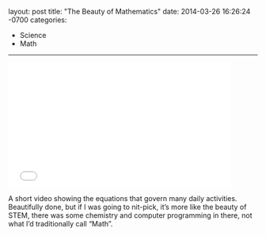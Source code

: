 layout: post
title:  "The Beauty of Mathematics"
date:   2014-03-26 16:26:24 -0700
categories:
  - Science
  - Math
---

<iframe class="embedly-embed" src="//cdn.embedly.com/widgets/media.html?src=https%3A%2F%2Fwww.youtube.com%2Fembed%2FO6AFWXRqjes%3Ffeature%3Doembed&url=https%3A%2F%2Fwww.youtube.com%2Fwatch%3Fv%3DO6AFWXRqjes&image=https%3A%2F%2Fi.ytimg.com%2Fvi%2FO6AFWXRqjes%2Fhqdefault.jpg&key=d815972c91e546edb5d2d02e509f8b1c&type=text%2Fhtml&schema=youtube" width="450" height="253" scrolling="no" frameborder="0" allowfullscreen></iframe>

A short video showing the equations that govern many daily activities. Beautifully done, but if I was going to nit-pick, it’s more like the beauty of STEM, there was some chemistry and computer programming in there, not what I’d traditionally call “Math”.

